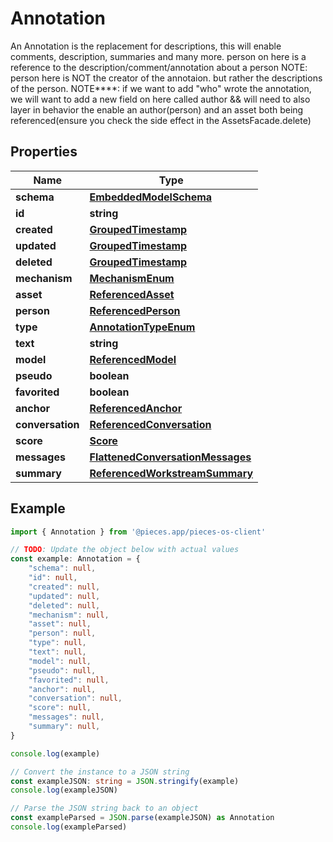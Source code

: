 
# Annotation

An Annotation is the replacement for descriptions, this will enable comments, description, summaries and many more.  person on here is a reference to the description/comment/annotation about a person  NOTE: person here is NOT the creator of the annotaion. but rather the descriptions of the person. NOTE****: if we want to add \"who\" wrote the annotation, we will want to add a new field on here called author && will need to also layer in behavior the enable an author(person) and an asset both being referenced(ensure you check the side effect in the AssetsFacade.delete)

## Properties

Name | Type
------------ | -------------
**schema** | [**EmbeddedModelSchema**](EmbeddedModelSchema)
**id** | **string**
**created** | [**GroupedTimestamp**](GroupedTimestamp)
**updated** | [**GroupedTimestamp**](GroupedTimestamp)
**deleted** | [**GroupedTimestamp**](GroupedTimestamp)
**mechanism** | [**MechanismEnum**](MechanismEnum)
**asset** | [**ReferencedAsset**](ReferencedAsset)
**person** | [**ReferencedPerson**](ReferencedPerson)
**type** | [**AnnotationTypeEnum**](AnnotationTypeEnum)
**text** | **string**
**model** | [**ReferencedModel**](ReferencedModel)
**pseudo** | **boolean**
**favorited** | **boolean**
**anchor** | [**ReferencedAnchor**](ReferencedAnchor)
**conversation** | [**ReferencedConversation**](ReferencedConversation)
**score** | [**Score**](Score)
**messages** | [**FlattenedConversationMessages**](FlattenedConversationMessages)
**summary** | [**ReferencedWorkstreamSummary**](ReferencedWorkstreamSummary)

## Example

```typescript
import { Annotation } from '@pieces.app/pieces-os-client'

// TODO: Update the object below with actual values
const example: Annotation = {
    "schema": null,
    "id": null,
    "created": null,
    "updated": null,
    "deleted": null,
    "mechanism": null,
    "asset": null,
    "person": null,
    "type": null,
    "text": null,
    "model": null,
    "pseudo": null,
    "favorited": null,
    "anchor": null,
    "conversation": null,
    "score": null,
    "messages": null,
    "summary": null,
}

console.log(example)

// Convert the instance to a JSON string
const exampleJSON: string = JSON.stringify(example)
console.log(exampleJSON)

// Parse the JSON string back to an object
const exampleParsed = JSON.parse(exampleJSON) as Annotation
console.log(exampleParsed)
```


